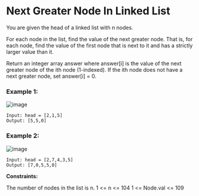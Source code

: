 # Next Greater Node In Linked List

You are given the head of a linked list with n nodes.

For each node in the list, find the value of the next greater node. That is, for each node, find the value of the first node that is next to it and has a strictly larger value than it.

Return an integer array answer where answer[i] is the value of the next greater node of the ith node (1-indexed). If the ith node does not have a next greater node, set answer[i] = 0.


### Example 1:
![image](https://github.com/Aishwariyaa-Anand/Competitive-Coding/assets/124241367/766ef8f4-2611-4226-9fe0-ab50a13d9754)

```
Input: head = [2,1,5]
Output: [5,5,0]
```


### Example 2:
![image](https://github.com/Aishwariyaa-Anand/Competitive-Coding/assets/124241367/d5c023dc-99b6-490f-95e9-188deb86331a)

```
Input: head = [2,7,4,3,5]
Output: [7,0,5,5,0]
```

**Constraints:**

The number of nodes in the list is n.
1 <= n <= 104
1 <= Node.val <= 109
